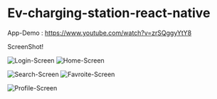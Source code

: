 ﻿# Ev-charging-station-react-native
 App-Demo : https://www.youtube.com/watch?v=zrSQggyYtY8

 ScreenShot!
 
 
   ![Login-Screen](https://github.com/uddeshyac9/Ev-charging-station-react-native/assets/130648928/24eb0150-1a61-4898-8f92-2f2421c00b1c)                  ![Home-Screen](https://github.com/uddeshyac9/Ev-charging-station-react-native/assets/130648928/a5ea6b2f-8f24-4c1d-9273-a1c673c48cae)

   ![Search-Screen](https://github.com/uddeshyac9/Ev-charging-station-react-native/assets/130648928/4ec169c8-b7ff-4bd1-b8e3-b0bfd8b57249)                  ![Favroite-Screen](https://github.com/uddeshyac9/Ev-charging-station-react-native/assets/130648928/f9342c21-c14e-4437-9c88-337cbfa4d733)

   ![Profile-Screen](https://github.com/uddeshyac9/Ev-charging-station-react-native/assets/130648928/73c44985-a042-487d-a366-e636781c637e)



